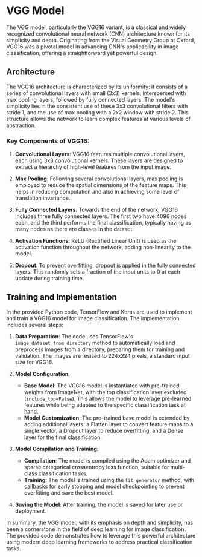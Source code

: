 # VGG Model

The VGG model, particularly the VGG16 variant, is a classical and widely recognized convolutional neural network (CNN) architecture known for its simplicity and depth. Originating from the Visual Geometry Group at Oxford, VGG16 was a pivotal model in advancing CNN's applicability in image classification, offering a straightforward yet powerful design.

## Architecture

The VGG16 architecture is characterized by its uniformity: it consists of a series of convolutional layers with small (3x3) kernels, interspersed with max pooling layers, followed by fully connected layers. The model's simplicity lies in the consistent use of these 3x3 convolutional filters with stride 1, and the use of max pooling with a 2x2 window with stride 2. This structure allows the network to learn complex features at various levels of abstraction.

### Key Components of VGG16:

1. **Convolutional Layers**: VGG16 features multiple convolutional layers, each using 3x3 convolutional kernels. These layers are designed to extract a hierarchy of high-level features from the input image.

2. **Max Pooling**: Following several convolutional layers, max pooling is employed to reduce the spatial dimensions of the feature maps. This helps in reducing computation and also in achieving some level of translation invariance.

3. **Fully Connected Layers**: Towards the end of the network, VGG16 includes three fully connected layers. The first two have 4096 nodes each, and the third performs the final classification, typically having as many nodes as there are classes in the dataset.

4. **Activation Functions**: ReLU (Rectified Linear Unit) is used as the activation function throughout the network, adding non-linearity to the model.

5. **Dropout**: To prevent overfitting, dropout is applied in the fully connected layers. This randomly sets a fraction of the input units to 0 at each update during training time.

## Training and Implementation

In the provided Python code, TensorFlow and Keras are used to implement and train a VGG16 model for image classification. The implementation includes several steps:

1. **Data Preparation**: The code uses TensorFlow's `image_dataset_from_directory` method to automatically load and preprocess images from a directory, preparing them for training and validation. The images are resized to 224x224 pixels, a standard input size for VGG16.

2. **Model Configuration**: 
   - **Base Model**: The VGG16 model is instantiated with pre-trained weights from ImageNet, with the top classification layer excluded (`include_top=False`). This allows the model to leverage pre-learned features while being adapted to the specific classification task at hand.
   - **Model Customization**: The pre-trained base model is extended by adding additional layers: a Flatten layer to convert feature maps to a single vector, a Dropout layer to reduce overfitting, and a Dense layer for the final classification.

3. **Model Compilation and Training**: 
   - **Compilation**: The model is compiled using the Adam optimizer and sparse categorical crossentropy loss function, suitable for multi-class classification tasks.
   - **Training**: The model is trained using the `fit_generator` method, with callbacks for early stopping and model checkpointing to prevent overfitting and save the best model.

4. **Saving the Model**: After training, the model is saved for later use or deployment.

In summary, the VGG model, with its emphasis on depth and simplicity, has been a cornerstone in the field of deep learning for image classification. The provided code demonstrates how to leverage this powerful architecture using modern deep learning frameworks to address practical classification tasks.